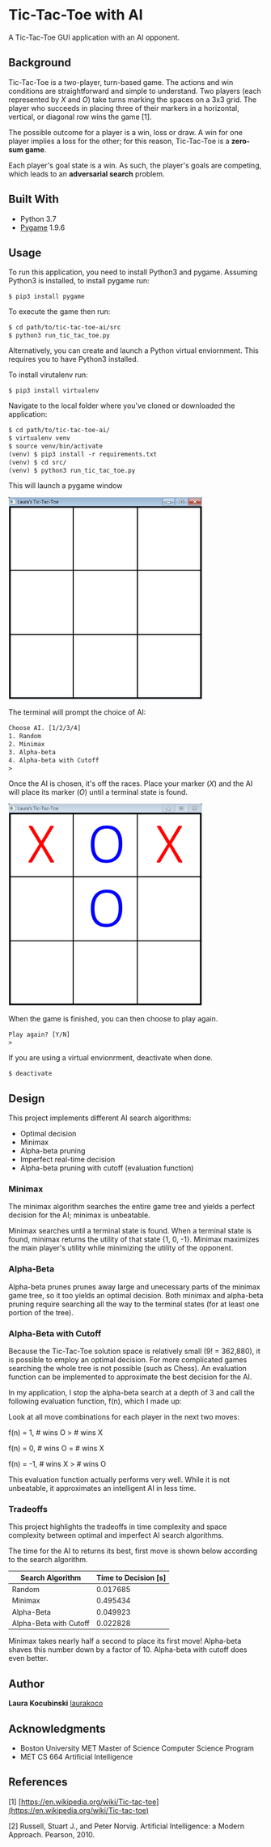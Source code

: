 # Tic-Tac-Toe with AI

A Tic-Tac-Toe GUI application with an AI opponent.

## Background

Tic-Tac-Toe is a two-player, turn-based game. The actions and win conditions are straightforward and simple to understand. Two players (each represented by *X* and *O*) take turns marking the spaces on a 3x3 grid. The player who succeeds in placing three of their markers in a horizontal, vertical, or diagonal row wins the game [1].

The possible outcome for a player is a win, loss or draw. A win for one player implies a loss for the other; for this reason, Tic-Tac-Toe is a **zero-sum game**.

Each player's goal state is a win. As such, the player's goals are competing, which leads to an **adversarial search** problem.

## Built With

* Python 3.7
* [Pygame](https://www.pygame.org/) 1.9.6


## Usage

To run this application, you need to install Python3 and pygame. Assuming Python3 is installed, to install pygame run:

```
$ pip3 install pygame
```

To execute the game then run:

```
$ cd path/to/tic-tac-toe-ai/src
$ python3 run_tic_tac_toe.py
```

Alternatively, you can create and launch a Python virtual enviornment. This requires you to have Python3 installed.

To install virutalenv run:

```
$ pip3 install virtualenv
```

Navigate to the local folder where you've cloned or downloaded the application:

```
$ cd path/to/tic-tac-toe-ai/
$ virtualenv venv
$ source venv/bin/activate
(venv) $ pip3 install -r requirements.txt
(venv) $ cd src/
(venv) $ python3 run_tic_tac_toe.py
```

This will launch a pygame window

<img src="images/Board_1.png" height="400">

The terminal will prompt the choice of AI:

```
Choose AI. [1/2/3/4]
1. Random
2. Minimax
3. Alpha-beta
4. Alpha-beta with Cutoff
>
```

Once the AI is chosen, it's off the races. Place your marker (*X*) and the AI will place its marker (*O*) until a terminal state is found.

<img src="images/Board_2.png" height="400">

When the game is finished, you can then choose to play again.

```
Play again? [Y/N]
>
```

If you are using a virtual envionrment, deactivate when done.

```
$ deactivate
```

## Design

This project implements different AI search algorithms:
* Optimal decision
* Minimax
* Alpha-beta pruning
* Imperfect real-time decision
* Alpha-beta pruning with cutoff (evaluation function)

### Minimax

The minimax algorithm searches the entire game tree and yields a perfect decision for the AI; minimax is unbeatable.

Minimax searches until a terminal state is found. When a terminal state is found, minimax returns the utility of that state {1, 0, -1}. Minimax maximizes the main player's utility while minimizing the utility of the opponent.

### Alpha-Beta

Alpha-beta prunes prunes away large and unecessary parts of the minimax game tree, so it too yields an optimal decision. Both minimax and alpha-beta pruning require searching all the way to the terminal states (for at least one portion of the tree).

### Alpha-Beta with Cutoff

Because the Tic-Tac-Toe solution space is relatively small (9! = 362,880), it is possible to employ an optimal decision. For more complicated games searching the whole tree is not possible (such as Chess). An evaluation function can be implemented to approximate the best decision for the AI.

In my application, I stop the alpha-beta search at a depth of 3 and call the following evaluation function, f(n), which I made up:

Look at all move combinations for each player in the next two moves:

f(n) = 1, # wins O > # wins X

f(n) = 0, # wins O = # wins X

f(n) = -1, # wins X > # wins O

This evaluation function actually performs very well. While it is not unbeatable, it approximates an intelligent AI in less time.

### Tradeoffs

This project highlights the tradeoffs in time complexity and space complexity between optimal and imperfect AI search algorithms.

The time for the AI to returns its best, first move is shown below according to the search algorithm.

| Search Algorithm       | Time to Decision [s] |
|------------------------|----------------------|
| Random                 | 0.017685             |
| Minimax                | 0.495434             |
| Alpha-Beta             | 0.049923             |
| Alpha-Beta with Cutoff | 0.022828             |


Minimax takes nearly half a second to place its first move! Alpha-beta shaves this number down by a factor of 10. Alpha-beta with cutoff does even better.

## Author

**Laura Kocubinski** [laurakoco](https://github.com/laurakoco)

## Acknowledgments

* Boston University MET Master of Science Computer Science Program
* MET CS 664 Artificial Intelligence

## References

[1] [https://en.wikipedia.org/wiki/Tic-tac-toe](https://en.wikipedia.org/wiki/Tic-tac-toe)

[2] Russell, Stuart J., and Peter Norvig. Artificial Intelligence: a Modern Approach. Pearson, 2010.

